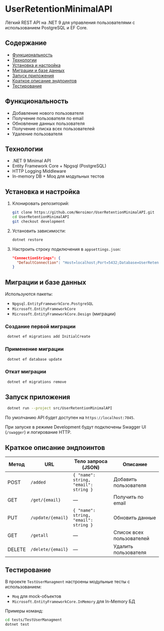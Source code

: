 # UserRetentionMinimalAPI

Лёгкий REST API на .NET 9 для управления пользователями с использованием PostgreSQL и EF Core.

## Содержание

* [Функциональность](#функциональность)
* [Технологии](#технологии)
* [Установка и настройка](#установка-и-настройка)
* [Миграции и базе данных](#миграции-и-база-данных)
* [Запуск приложения](#запуск-приложения)
* [Краткое описание эндпоинтов](#краткое-описание-эндпоинтов)
* [Тестирование](#тестирование)

## Функциональность

* Добавление нового пользователя
* Получение пользователя по email
* Обновление данных пользователя
* Получение списка всех пользователей
* Удаление пользователя

## Технологии

* .NET 9 Minimal API
* Entity Framework Core + Npgsql (PostgreSQL)
* HTTP Logging Middleware
* In-memory DB + Moq для модульных тестов

## Установка и настройка

1. Клонировать репозиторий:

   ```bash
   git clone https://github.com/Neroimor/UserRetentionMinimalAPI.git
   cd UserRetentionMinimalAPI
   git checkout development
   ```

2. Установить зависимости:

   ```bash
   dotnet restore
   ```

3. Настроить строку подключения в `appsettings.json`:

   ```json
   "ConnectionStrings": {
     "DefaultConnection": "Host=localhost;Port=5432;Database=UserRetentionDb;Username=postgres;Password=your_password"
   }
   ```

## Миграции и базе данных

Используются пакеты:

* `Npgsql.EntityFrameworkCore.PostgreSQL`
* `Microsoft.EntityFrameworkCore`
* `Microsoft.EntityFrameworkCore.Design` (миграции)

### Создание первой миграции

```bash
 dotnet ef migrations add InitialCreate
```

### Применение миграции

```bash
 dotnet ef database update
```

### Откат миграции

```bash
 dotnet ef migrations remove
```

## Запуск приложения

```bash
 dotnet run --project src/UserRetentionMinimalAPI
```

По умолчанию API будет доступен на `https://localhost:7045`.

При запуске в режиме Development будут подключены Swagger UI (`/swagger`) и логирование HTTP.

## Краткое описание эндпоинтов

| Метод  | URL               | Тело запроса (JSON)                   | Описание                  |
| ------ | ----------------- | ------------------------------------- | ------------------------- |
| POST   | `/added`          | `{ "name": string, "email": string }` | Добавить пользователя     |
| GET    | `/get/{email}`    | —                                     | Получить по email         |
| PUT    | `/update/{email}` | `{ "name": string, "email": string }` | Обновить данные           |
| GET    | `/getall`         | —                                     | Список всех пользователей |
| DELETE | `/delete/{email}` | —                                     | Удалить пользователя      |

## Тестирование

В проекте `TestUserManagment` настроены модульные тесты с использованием:

* `Moq` для mock-объектов
* `Microsoft.EntityFrameworkCore.InMemory` для In-Memory БД

Примеры команд:

```bash
cd tests/TestUserManagment
dotnet test
```
